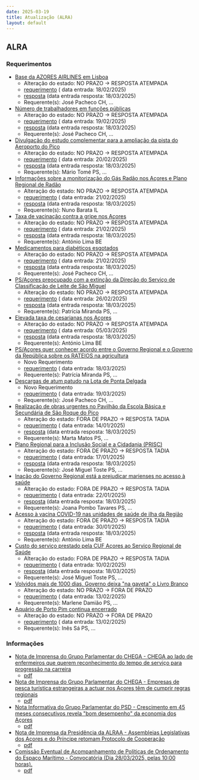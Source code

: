 ```yaml
---
date: 2025-03-19
title: Atualização (ALRA)
layout: default
---
```

## ALRA

### Requerimentos

* [Base da AZORES AIRLINES em Lisboa](http://base.alra.pt:82/4DACTION/w_pesquisa_registo/4/8707)
  * Alteração do estado: NO PRAZO → RESPOSTA ATEMPADA
  * [requerimento](http://base.alra.pt:82/Doc_Req/XIIIreque276.pdf) ( data entrada: 18/02/2025)
  * [resposta](http://base.alra.pt:82/Doc_Req/XIIIrequeresp276.pdf) (data entrada resposta: 18/03/2025)
  * Requerente(s): José Pacheco CH, ...
* [Número de trabalhadores em funções públicas](http://base.alra.pt:82/4DACTION/w_pesquisa_registo/4/8713)
  * Alteração do estado: NO PRAZO → RESPOSTA ATEMPADA
  * [requerimento](http://base.alra.pt:82/Doc_Req/XIIIreque281.pdf) ( data entrada: 19/02/2025)
  * [resposta](http://base.alra.pt:82/Doc_Req/XIIIrequeresp281.pdf) (data entrada resposta: 18/03/2025)
  * Requerente(s): José Pacheco CH, ...
* [Divulgação do estudo complementar para a ampliação da pista do Aeroporto do Pico](http://base.alra.pt:82/4DACTION/w_pesquisa_registo/4/8719)
  * Alteração do estado: NO PRAZO → RESPOSTA ATEMPADA
  * [requerimento](http://base.alra.pt:82/Doc_Req/XIIIreque285.pdf) ( data entrada: 20/02/2025)
  * [resposta](http://base.alra.pt:82/Doc_Req/XIIIrequeresp285.pdf) (data entrada resposta: 18/03/2025)
  * Requerente(s): Mário Tomé PS, ...
* [Informações sobre a monitorização do Gás Radão nos Açores e Plano Regional de Radão](http://base.alra.pt:82/4DACTION/w_pesquisa_registo/4/8723)
  * Alteração do estado: NO PRAZO → RESPOSTA ATEMPADA
  * [requerimento](http://base.alra.pt:82/Doc_Req/XIIIreque288.pdf) ( data entrada: 21/02/2025)
  * [resposta](http://base.alra.pt:82/Doc_Req/XIIIrequeresp288.pdf) (data entrada resposta: 18/03/2025)
  * Requerente(s): Nuno Barata IL
* [Taxa de vacinação contra a gripe nos Açores](http://base.alra.pt:82/4DACTION/w_pesquisa_registo/4/8724)
  * Alteração do estado: NO PRAZO → RESPOSTA ATEMPADA
  * [requerimento](http://base.alra.pt:82/Doc_Req/XIIIreque289.pdf) ( data entrada: 21/02/2025)
  * [resposta](http://base.alra.pt:82/Doc_Req/XIIIrequeresp289.pdf) (data entrada resposta: 18/03/2025)
  * Requerente(s): António Lima BE
* [Medicamentos para diabéticos esgotados](http://base.alra.pt:82/4DACTION/w_pesquisa_registo/4/8726)
  * Alteração do estado: NO PRAZO → RESPOSTA ATEMPADA
  * [requerimento](http://base.alra.pt:82/Doc_Req/XIIIreque290.pdf) ( data entrada: 21/02/2025)
  * [resposta](http://base.alra.pt:82/Doc_Req/XIIIrequeresp290.pdf) (data entrada resposta: 18/03/2025)
  * Requerente(s): José Pacheco CH, ...
* [PS/Açores preocupado com a extinção da Direção do Serviço de Classificação de Leite de São Miguel](http://base.alra.pt:82/4DACTION/w_pesquisa_registo/4/8730)
  * Alteração do estado: NO PRAZO → RESPOSTA ATEMPADA
  * [requerimento](http://base.alra.pt:82/Doc_Req/XIIIreque292.pdf) ( data entrada: 26/02/2025)
  * [resposta](http://base.alra.pt:82/Doc_Req/XIIIrequeresp292.pdf) (data entrada resposta: 18/03/2025)
  * Requerente(s): Patrícia Miranda PS, ...
* [Elevada taxa de cesarianas nos Açores](http://base.alra.pt:82/4DACTION/w_pesquisa_registo/4/8743)
  * Alteração do estado: NO PRAZO → RESPOSTA ATEMPADA
  * [requerimento](http://base.alra.pt:82/Doc_Req/XIIIreque300.pdf) ( data entrada: 05/03/2025)
  * [resposta](http://base.alra.pt:82/Doc_Req/XIIIrequeresp300.pdf) (data entrada resposta: 18/03/2025)
  * Requerente(s): António Lima BE
* [PS/Açores quer conhecer acordo entre o Governo Regional e o Governo da República sobre os RATEIOS na agricultura](http://base.alra.pt:82/4DACTION/w_pesquisa_registo/4/8754)
  * Novo Requerimento
  * [requerimento](http://base.alra.pt:82/Doc_Req/XIIIreque306.pdf) ( data entrada: 18/03/2025)
  * Requerente(s): Patrícia Miranda PS, ...
* [Descargas de atum patudo na Lota de Ponta Delgada](http://base.alra.pt:82/4DACTION/w_pesquisa_registo/4/8756)
  * Novo Requerimento
  * [requerimento](http://base.alra.pt:82/Doc_Req/XIIIreque307.pdf) ( data entrada: 19/03/2025)
  * Requerente(s): José Pacheco CH, ...
* [Realização de obras urgentes no Pavilhão da Escola Básica e Secundária de São Roque do Pico](http://base.alra.pt:82/4DACTION/w_pesquisa_registo/4/8651)
  * Alteração do estado: FORA DE PRAZO → RESPOSTA TADIA
  * [requerimento](http://base.alra.pt:82/Doc_Req/XIIIreque241.pdf) ( data entrada: 14/01/2025)
  * [resposta](http://base.alra.pt:82/Doc_Req/XIIIrequeresp241.pdf) (data entrada resposta: 18/03/2025)
  * Requerente(s): Marta Matos PS, ...
* [Plano Regional para a Inclusão Social e a Cidadania (PRISC)](http://base.alra.pt:82/4DACTION/w_pesquisa_registo/4/8654)
  * Alteração do estado: FORA DE PRAZO → RESPOSTA TADIA
  * [requerimento](http://base.alra.pt:82/Doc_Req/XIIIreque243.pdf) ( data entrada: 17/01/2025)
  * [resposta](http://base.alra.pt:82/Doc_Req/XIIIrequeresp243.pdf) (data entrada resposta: 18/03/2025)
  * Requerente(s): José Miguel Toste PS, ...
* [Inação do Governo Regional está a prejudicar marienses no acesso à saúde](http://base.alra.pt:82/4DACTION/w_pesquisa_registo/4/8663)
  * Alteração do estado: FORA DE PRAZO → RESPOSTA TADIA
  * [requerimento](http://base.alra.pt:82/Doc_Req/XIIIreque249.pdf) ( data entrada: 22/01/2025)
  * [resposta](http://base.alra.pt:82/Doc_Req/XIIIrequeresp249.pdf) (data entrada resposta: 18/03/2025)
  * Requerente(s): Joana Pombo Tavares PS, ...
* [Acesso à vacina COVID-19 nas unidades de saúde de ilha da Região](http://base.alra.pt:82/4DACTION/w_pesquisa_registo/4/8685)
  * Alteração do estado: FORA DE PRAZO → RESPOSTA TADIA
  * [requerimento](http://base.alra.pt:82/Doc_Req/XIIIreque262.pdf) ( data entrada: 30/01/2025)
  * [resposta](http://base.alra.pt:82/Doc_Req/XIIIrequeresp262.pdf) (data entrada resposta: 18/03/2025)
  * Requerente(s): António Lima BE
* [Custo do serviço prestado pela CUF Açores ao Serviço Regional de Saúde](http://base.alra.pt:82/4DACTION/w_pesquisa_registo/4/8698)
  * Alteração do estado: FORA DE PRAZO → RESPOSTA TADIA
  * [requerimento](http://base.alra.pt:82/Doc_Req/XIIIreque270.pdf) ( data entrada: 10/02/2025)
  * [resposta](http://base.alra.pt:82/Doc_Req/XIIIrequeresp270.pdf) (data entrada resposta: 18/03/2025)
  * Requerente(s): José Miguel Toste PS, ...
* [Volvidos mais de 1000 dias, Governo deixa "na gaveta" o Livro Branco](http://base.alra.pt:82/4DACTION/w_pesquisa_registo/4/8703)
  * Alteração do estado: NO PRAZO → FORA DE PRAZO
  * [requerimento](http://base.alra.pt:82/Doc_Req/XIIIreque273.pdf) ( data entrada: 13/02/2025)
  * Requerente(s): Marlene Damião PS, ...
* [Aquário de Porto Pim continua encerrado](http://base.alra.pt:82/4DACTION/w_pesquisa_registo/4/8704)
  * Alteração do estado: NO PRAZO → FORA DE PRAZO
  * [requerimento](http://base.alra.pt:82/Doc_Req/XIIIreque274.pdf) ( data entrada: 13/02/2025)
  * Requerente(s): Inês Sá PS, ...

### Informações

* [Nota de Imprensa do Grupo Parlamentar do CHEGA  - CHEGA ao lado de enfermeiros que querem reconhecimento do tempo de serviço para progressão na carreira](http://base.alra.pt:82/4DACTION/w_pesquisa_registo/8/21376)
  * [pdf](http://base.alra.pt:82/Doc_Noticias/NI21376.pdf)
* [Nota de Imprensa do Grupo Parlamentar do CHEGA  - Empresas de pesca turística estrangeiras a actuar nos Açores têm de cumprir regras regionais](http://base.alra.pt:82/4DACTION/w_pesquisa_registo/8/21377)
  * [pdf](http://base.alra.pt:82/Doc_Noticias/NI21377.pdf)
* [Nota Informativa do Grupo Parlamentar do PSD - Crescimento em 45 meses consecutivos revela "bom desempenho" da economia dos Açores](http://base.alra.pt:82/4DACTION/w_pesquisa_registo/8/21378)
  * [pdf](http://base.alra.pt:82/Doc_Noticias/NI21378.pdf)
* [Nota de Imprensa da Presidência da ALRAA - Assembleias Legislativas dos Açores e do Príncipe retomam Protocolo de Cooperação](http://base.alra.pt:82/4DACTION/w_pesquisa_registo/8/21379)
  * [pdf](http://base.alra.pt:82/Doc_Noticias/NI21379.pdf)
* [Comissão Eventual de Acompanhamento de Políticas de Ordenamento do Espaço Marítimo - Convocatória (Dia 28/03/2025, pelas 10:00 horas).](http://base.alra.pt:82/4DACTION/w_pesquisa_registo/8/21380)
  * [pdf](http://base.alra.pt:82/Doc_Noticias/NI21380.pdf)
